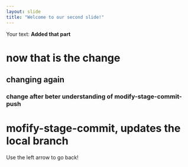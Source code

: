 ```yaml
---
layout: slide
title: "Welcome to our second slide!"
---
```

Your text: **Added that part**

# now that is the change
## changing again
### change after beter understanding of modify-stage-commit-push
# mofify-stage-commit, updates the local branch
Use the left arrow to go back!
